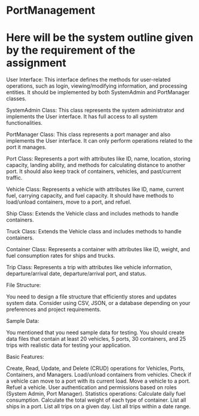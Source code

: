 # PortManagement
# Here will be the system outline given by the requirement of the assignment
User Interface: This interface defines the methods for user-related operations, such as login, viewing/modifying information, and processing entities. It should be implemented by both SystemAdmin and PortManager classes.

SystemAdmin Class: This class represents the system administrator and implements the User interface. It has full access to all system functionalities.

PortManager Class: This class represents a port manager and also implements the User interface. It can only perform operations related to the port it manages.

Port Class: Represents a port with attributes like ID, name, location, storing capacity, landing ability, and methods for calculating distance to another port. It should also keep track of containers, vehicles, and past/current traffic.

Vehicle Class: Represents a vehicle with attributes like ID, name, current fuel, carrying capacity, and fuel capacity. It should have methods to load/unload containers, move to a port, and refuel.

Ship Class: Extends the Vehicle class and includes methods to handle containers.

Truck Class: Extends the Vehicle class and includes methods to handle containers.

Container Class: Represents a container with attributes like ID, weight, and fuel consumption rates for ships and trucks.

Trip Class: Represents a trip with attributes like vehicle information, departure/arrival date, departure/arrival port, and status.

File Structure:

You need to design a file structure that efficiently stores and updates system data. Consider using CSV, JSON, or a database depending on your preferences and project requirements.

Sample Data:

You mentioned that you need sample data for testing. You should create data files that contain at least 20 vehicles, 5 ports, 30 containers, and 25 trips with realistic data for testing your application.

Basic Features:

Create, Read, Update, and Delete (CRUD) operations for Vehicles, Ports, Containers, and Managers.
Load/unload containers from vehicles.
Check if a vehicle can move to a port with its current load.
Move a vehicle to a port.
Refuel a vehicle.
User authentication and permissions based on roles (System Admin, Port Manager).
Statistics operations:
Calculate daily fuel consumption.
Calculate the total weight of each type of container.
List all ships in a port.
List all trips on a given day.
List all trips within a date range.
